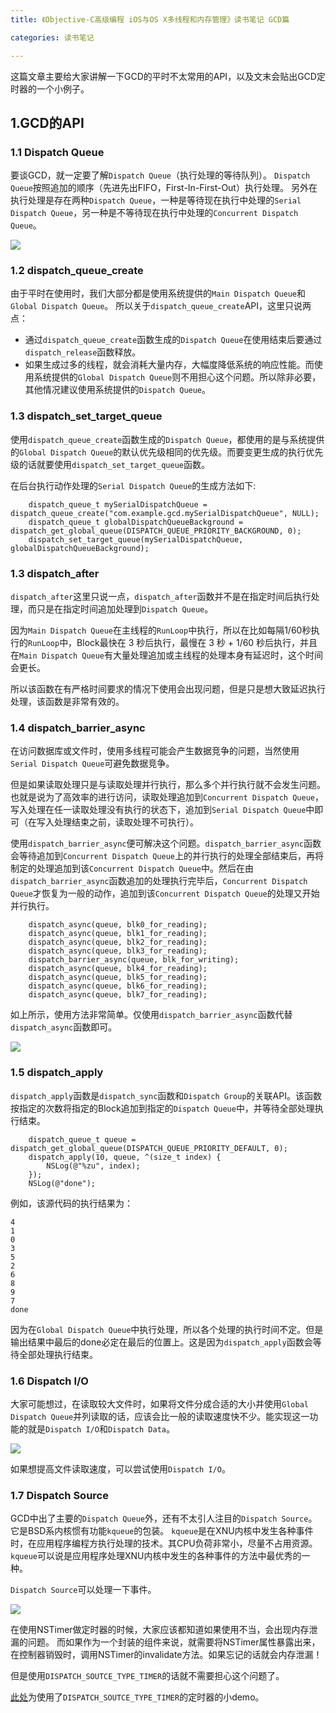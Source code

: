 ```yaml
---
title: 《Objective-C高级编程 iOS与OS X多线程和内存管理》读书笔记 GCD篇

categories: 读书笔记

---
```


这篇文章主要给大家讲解一下GCD的平时不太常用的API，以及文末会贴出GCD定时器的一个小例子。

## 1.GCD的API

### 1.1 Dispatch Queue

要谈GCD，就一定要了解`Dispatch Queue`（执行处理的等待队列）。
`Dispatch Queue`按照追加的顺序（先进先出FIFO，First-In-First-Out）执行处理。
另外在执行处理是存在两种`Dispatch Queue`，一种是等待现在执行中处理的`Serial Dispatch Queue`，另一种是不等待现在执行中处理的`Concurrent Dispatch Queue`。

![](http://ocga9x543.bkt.clouddn.com/WX20170703-111143.png)

### 1.2 dispatch\_queue\_create
由于平时在使用时，我们大部分都是使用系统提供的`Main Dispatch Queue`和`Global Dispatch Queue`。
所以关于`dispatch_queue_create`API，这里只说两点：

* 通过`dispatch_queue_create`函数生成的`Dispatch Queue`在使用结束后要通过`dispatch_release`函数释放。
* 如果生成过多的线程，就会消耗大量内存，大幅度降低系统的响应性能。而使用系统提供的`Global Dispatch Queue`则不用担心这个问题。所以除非必要，其他情况建议使用系统提供的`Dispatch Queue`。

### 1.3 dispatch\_set\_target\_queue

使用`dispatch_queue_create`函数生成的`Dispatch Queue`，都使用的是与系统提供的`Global Dispatch Queue`的默认优先级相同的优先级。而要变更生成的执行优先级的话就要使用`dispatch_set_target_queue`函数。

在后台执行动作处理的`Serial Dispatch Queue`的生成方法如下:

```
	dispatch_queue_t mySerialDispatchQueue = dispatch_queue_create("com.example.gcd.mySerialDispatchQueue", NULL);
    dispatch_queue_t globalDispatchQueueBackground = dispatch_get_global_queue(DISPATCH_QUEUE_PRIORITY_BACKGROUND, 0);
    dispatch_set_target_queue(mySerialDispatchQueue, globalDispatchQueueBackground);
```

### 1.3 dispatch\_after
`dispatch_after`这里只说一点，`dispatch_after`函数并不是在指定时间后执行处理，而只是在指定时间追加处理到`Dispatch Queue`。

因为`Main Dispatch Queue`在主线程的`RunLoop`中执行，所以在比如每隔1/60秒执行的`RunLoop`中，Block最快在 3 秒后执行，最慢在 3 秒 + 1/60 秒后执行，并且在`Main Dispatch Queue`有大量处理追加或主线程的处理本身有延迟时，这个时间会更长。

所以该函数在有严格时间要求的情况下使用会出现问题，但是只是想大致延迟执行处理，该函数是非常有效的。

### 1.4 dispatch\_barrier\_async
在访问数据库或文件时，使用多线程可能会产生数据竞争的问题，当然使用`Serial Dispatch Queue`可避免数据竞争。

但是如果读取处理只是与读取处理并行执行，那么多个并行执行就不会发生问题。也就是说为了高效率的进行访问，读取处理追加到`Concurrent Dispatch Queue`，写入处理在任一读取处理没有执行的状态下，追加到`Serial Dispatch Queue`中即可（在写入处理结束之前，读取处理不可执行）。

使用`dispatch_barrier_async`便可解决这个问题。`dispatch_barrier_async`函数会等待追加到`Concurrent Dispatch Queue`上的并行执行的处理全部结束后，再将制定的处理追加到该`Concurrent Dispatch Queue`中。然后在由`dispatch_barrier_async`函数追加的处理执行完毕后，`Concurrent Dispatch Queue`才恢复为一般的动作，追加到该`Concurrent Dispatch Queue`的处理又开始并行执行。

```
    dispatch_async(queue, blk0_for_reading);
    dispatch_async(queue, blk1_for_reading);
    dispatch_async(queue, blk2_for_reading);
    dispatch_async(queue, blk3_for_reading);
    dispatch_barrier_async(queue, blk_for_writing);
    dispatch_async(queue, blk4_for_reading);
    dispatch_async(queue, blk5_for_reading);
    dispatch_async(queue, blk6_for_reading);
    dispatch_async(queue, blk7_for_reading);
```
如上所示，使用方法非常简单。仅使用`dispatch_barrier_async`函数代替`dispatch_async`函数即可。

![](http://ocga9x543.bkt.clouddn.com/WX20170703-115939.png)

### 1.5 dispatch\_apply
`dispatch_apply`函数是`dispatch_sync`函数和`Dispatch Group`的关联API。该函数按指定的次数将指定的Block追加到指定的`Dispatch Queue`中，并等待全部处理执行结束。

```
    dispatch_queue_t queue = dispatch_get_global_queue(DISPATCH_QUEUE_PRIORITY_DEFAULT, 0);
    dispatch_apply(10, queue, ^(size_t index) {
        NSLog(@"%zu", index);
    });
    NSLog(@"done");
```
例如，该源代码的执行结果为：

```
4
1
0
3
5
2
6
8
9
7
done
```
因为在`Global Dispatch Queue`中执行处理，所以各个处理的执行时间不定。但是输出结果中最后的done必定在最后的位置上。这是因为`dispatch_apply`函数会等待全部处理执行结束。

### 1.6 Dispatch I/O
大家可能想过，在读取较大文件时，如果将文件分成合适的大小并使用`Global Dispatch Queue`并列读取的话，应该会比一般的读取速度快不少。能实现这一功能的就是`Dispatch I/O`和`Dispatch Data`。

![](http://ocga9x543.bkt.clouddn.com/WX20170703-140234.png)

如果想提高文件读取速度，可以尝试使用`Dispatch I/O`。

### 1.7 Dispatch Source
GCD中出了主要的`Dispatch Queue`外，还有不太引人注目的`Dispatch Source`。它是BSD系内核惯有功能`kqueue`的包装。
`kqueue`是在XNU内核中发生各种事件时，在应用程序编程方执行处理的技术。其CPU负荷非常小，尽量不占用资源。`kqueue`可以说是应用程序处理XNU内核中发生的各种事件的方法中最优秀的一种。

`Dispatch Source`可以处理一下事件。

![](http://ocga9x543.bkt.clouddn.com/WX20170703-141244.png)


在使用NSTimer做定时器的时候，大家应该都知道如果使用不当，会出现内存泄漏的问题。
而如果作为一个封装的组件来说，就需要将NSTimer属性暴露出来，在控制器销毁时，调用NSTimer的invalidate方法。如果忘记的话就会内存泄漏！

但是使用`DISPATCH_SOUTCE_TYPE_TIMER`的话就不需要担心这个问题了。

[此处](https://github.com/qcyl/GCD-Timer-Demo)为使用了`DISPATCH_SOUTCE_TYPE_TIMER`的定时器的小demo。
